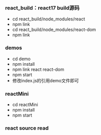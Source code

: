 ### react_build：react17 build源码

* cd react_build/node_modules/react
* npm link
* cd react_build/node_modules/react-dom
* npm link

### demos

* cd demo
* npm install
* npm link react react-dom
* npm start
* 修改index.js的引用demo文件即可

### reactMini

* cd reactMini
* npm install
* npm start

### react source read 

